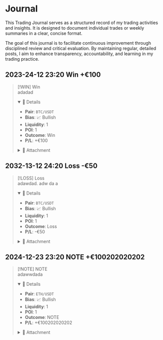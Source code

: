 # Journal

This Trading Journal serves as a structured record of my trading activities and insights. It is designed to document individual trades or weekly summaries in a clear, concise format.

The goal of this journal is to facilitate continuous improvement through disciplined review and critical evaluation. By maintaining regular, detailed posts, I aim to enhance transparency, accountability, and learning in my trading practice.

## 2023-24-12 23:20 <span class="win">Win +€100</span>
> [!WIN] <span class="win">Win</span>  
> adadad  
> 
> <details open>
> <summary>📂 Details</summary>
> 
> * **Pair**: <code>BTC/USDT</code>
> * **Bias**: 📈 Bullish
> * **Liquidity**: 1
> * **POI**: 1
> * **Outcome**: <span class="win">Win</span>
> * **P/L**: <span class="pl-circle">+€100</span>
> 
> </details>
> 
> <details>
> <summary>📎 Attachment</summary>
> <img src="/images/ftmo-challenge-passed.png" alt="FTMO Challenge Passed" style="max-width: 300px; margin-top: 0.5rem;" />
> </details>

## 2032-13-12 24:20 <span class="loss">Loss -€50</span>
> [!LOSS] <span class="loss">Loss</span>  
> adawdad. adw da a   
> 
> <details open>
> <summary>📂 Details</summary>
> 
> * **Pair**: <code>BTC/USDT</code>
> * **Bias**: 📈 Bullish
> * **Liquidity**: 1
> * **POI**: 1
> * **Outcome**: <span class="loss">Loss</span>
> * **P/L**: <span class="pl-circle pl-negative">-€50</span>
> 
> </details>
> 
> <details>
> <summary>📎 Attachment</summary>
> <img src="/images/ftmo-challenge-passed.png" alt="FTMO Challenge Passed" style="max-width: 300px; margin-top: 0.5rem;" />
> </details>

## 2024-12-23 23:20 <span class="win">NOTE +€100202020202</span>
> [!NOTE] <span class="win">NOTE</span>  
> adawwdada  
> 
> <details open>
> <summary>📂 Details</summary>
> 
> * **Pair**: <code>ETH/USDT</code>
> * **Bias**: 📈 Bullish
> * **Liquidity**: 1
> * **POI**: 1
> * **Outcome**: <span class="win">NOTE</span>
> * **P/L**: <span class="pl-circle">+€100202020202</span>
> 
> </details>
> 
> <details>
> <summary>📎 Attachment</summary>
> <img src="/images/ftmo-challenge-passed.png" alt="FTMO Challenge Passed" style="max-width: 300px; margin-top: 0.5rem;" />
> </details>

